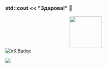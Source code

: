 ### std::cout << "Здарова!" 👋

<div id="header" align="center">
  <img src="https://sun9-53.userapi.com/impg/C0EWPera7YjYChPnyFeT490xbteFxAETX9PaCQ/3HsGJkfPZLA.jpg?size=1080x1080&quality=95&sign=9451766eae4c5109b86b7a7ada611665&type=album" width="100"/>
</div>

<div id="badges">
  <a href="[your-youtube-URL](https://vk.com/syn_maminoj_podrygi)">
    <img src="https://img.shields.io/badge/VK-blue?style=for-the-badge&logo=youtube&logoColor=white" alt="VK Badge"/>
  </a>
</div>
<img src="https://komarev.com/ghpvc/?username=SilverWolf2k20&style=flat-square&color=blue" alt=""/>


![](https://github-profile-summary-cards.vercel.app/api/cards/profile-details?username=SilverWolf2k20&theme=monokai)
